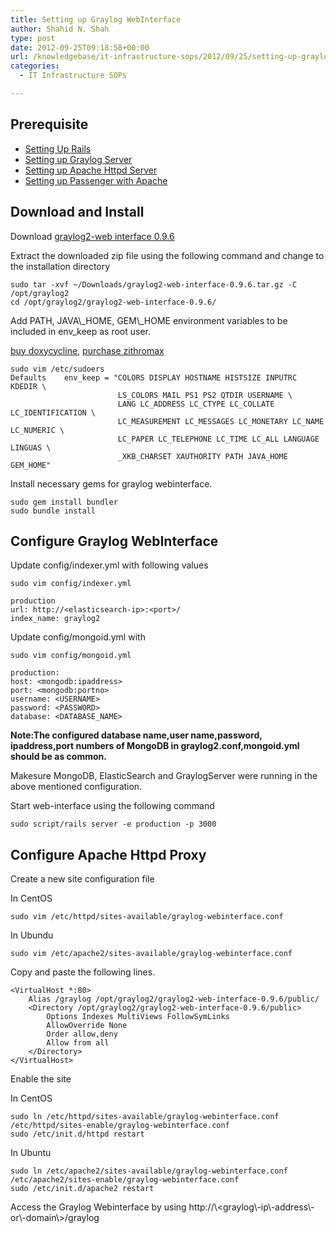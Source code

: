 ```yaml
---
title: Setting up Graylog WebInterface
author: Shahid N. Shah
type: post
date: 2012-09-25T09:18:58+00:00
url: /knowledgebase/it-infrastructure-sops/2012/09/25/setting-up-graylog-webinterface/
categories:
  - IT Infrastructure SOPs

---
```

## Prerequisite

  * [Setting Up Rails][1]
  * [Setting up Graylog Server][2]
  * [Setting up Apache Httpd Server][3]
  * [Setting up Passenger with Apache][4]

## Download and Install

Download [graylog2-web interface 0.9.6][5]

Extract the downloaded zip file using the following command and change to the installation directory

    sudo tar -xvf ~/Downloads/graylog2-web-interface-0.9.6.tar.gz -C /opt/graylog2
    cd /opt/graylog2/graylog2-web-interface-0.9.6/
    

Add PATH, JAVA&#92;\_HOME, GEM&#92;\_HOME environment variables to be included in env_keep as root user.

[buy doxycycline][6], [purchase zithromax][7] 

    sudo vim /etc/sudoers
    Defaults    env_keep = "COLORS DISPLAY HOSTNAME HISTSIZE INPUTRC KDEDIR \
                            LS_COLORS MAIL PS1 PS2 QTDIR USERNAME \
                            LANG LC_ADDRESS LC_CTYPE LC_COLLATE LC_IDENTIFICATION \
                            LC_MEASUREMENT LC_MESSAGES LC_MONETARY LC_NAME LC_NUMERIC \
                            LC_PAPER LC_TELEPHONE LC_TIME LC_ALL LANGUAGE LINGUAS \
                            _XKB_CHARSET XAUTHORITY PATH JAVA_HOME GEM_HOME"
    

Install necessary gems for graylog webinterface.

    sudo gem install bundler
    sudo bundle install
    

## Configure Graylog WebInterface

Update config/indexer.yml with following values

    sudo vim config/indexer.yml
    
    production
    url: http://<elasticsearch-ip>:<port>/
    index_name: graylog2
    

Update config/mongoid.yml with

    sudo vim config/mongoid.yml
    
    production:
    host: <mongodb:ipaddress>
    port: <mongodb:portno>
    username: <USERNAME>
    password: <PASSWORD>
    database: <DATABASE_NAME>
    

**Note:The configured database name,user name,password, ipaddress,port numbers of MongoDB in graylog2.conf,mongoid.yml should be as common.**

Makesure MongoDB, ElasticSearch and GraylogServer were running in the above mentioned configuration.

Start web-interface using the following command

    sudo script/rails server -e production -p 3000
    

## Configure Apache Httpd Proxy

Create a new site configuration file

In CentOS

    sudo vim /etc/httpd/sites-available/graylog-webinterface.conf
    

In Ubundu

    sudo vim /etc/apache2/sites-available/graylog-webinterface.conf
    

Copy and paste the following lines.

    <VirtualHost *:80>
        Alias /graylog /opt/graylog2/graylog2-web-interface-0.9.6/public/
        <Directory /opt/graylog2/graylog2-web-interface-0.9.6/public>
            Options Indexes MultiViews FollowSymLinks
            AllowOverride None
            Order allow,deny
            Allow from all
        </Directory>
    </VirtualHost>
    

Enable the site

In CentOS

    sudo ln /etc/httpd/sites-available/graylog-webinterface.conf /etc/httpd/sites-enable/graylog-webinterface.conf
    sudo /etc/init.d/httpd restart
    

In Ubuntu

    sudo ln /etc/apache2/sites-available/graylog-webinterface.conf /etc/apache2/sites-enable/graylog-webinterface.conf
    sudo /etc/init.d/apache2 restart
    

Access the Graylog Webinterface by using http://&#92;<graylog&#92;-ip&#92;-address&#92;-or&#92;-domain&#92;>/graylog

 [1]: https://www.netspective.com/setting-up-rails/
 [2]: https://www.netspective.com/setting-up-graylog-server/
 [3]: https://www.netspective.com/setting-up-apache-httpd-server/
 [4]: https://www.netspective.com/setting-up-passenger-with-apache/
 [5]: https://github.com/Graylog2/graylog2-web-interface/downloads
 [6]: https://pills24h.com/buy-doxycycline-online-without-prescription/
 [7]: http://prestige-pharmacy.com/buy-zithromax-online/
